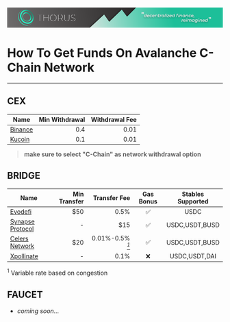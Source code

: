![thorus-banner](https://github.com/unsivilaudio/ThorusFi/blob/master/assets/img/Banner-long.png?raw=true)

# How To Get Funds On Avalanche C-Chain Network

---

## CEX

| Name                            | Min Withdrawal | Withdrawal Fee |
| ------------------------------- | -------------: | -------------: |
| [Binance](https://binance.com/) |            0.4 |           0.01 |
| [Kucoin](https://kucoin.com/)   |            0.1 |           0.01 |

> **make sure to select "C-Chain" as network withdrawal option**

## BRIDGE

| Name                                                       | Min Transfer |                                Transfer Fee | Gas Bonus | Stables Supported |
| ---------------------------------------------------------- | -----------: | ------------------------------------------: | :-------: | :---------------: |
| [Evodefi](https://bridge.evodefi.com)                      |          $50 |                                        0.5% |    ✅     |       USDC        |
| [Synapse Protocol](https://synapseprotocol.com/)           |            - |                                         $15 |    ✅     |  USDC,USDT,BUSD   |
| [Celers Network](https://cbridge.celer.network/#/transfer) |          $20 | 0.01%-0.5% _<a href="#N1"><sup>1</sup></a>_ |    ✅     |  USDC,USDT,BUSD   |
| [Xpollinate](https://www.xpollinate.io)                    |            - |                                        0.1% |    ❌     |   USDC,USDT,DAI   |

<sup id="N1">1</sup> Variable rate based on congestion

## FAUCET

-   _coming soon..._
